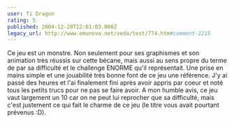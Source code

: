 ```yaml
---
user: Ti Dragon
rating: 5
published: 2004-12-20T22:01:03.000Z
legacy_url: http://www.emunova.net/veda/test/774.htm#comment-2215
---
```

Ce jeu est un monstre. Non seulement pour ses graphismes et son animation très réussis sur cette bécane, mais aussi au sens propre du terme de par sa difficulté et le challenge ENORME qu'il représentait. Une prise en mains simple et une jouabilité très bonne font de ce jeu une référence. J'y ai passé des heures et l'ai finalement fini après avoir appris par coeur et noté tous les petits trucs pour ne pas se faire avoir. A mon humble avis, ce jeu vaut largement un 10 car on ne peut lui reprocher que sa difficulté, mais c'est justement ce qui fait le charme de ce jeu (le titre vous avait pourtant prévenus :D).